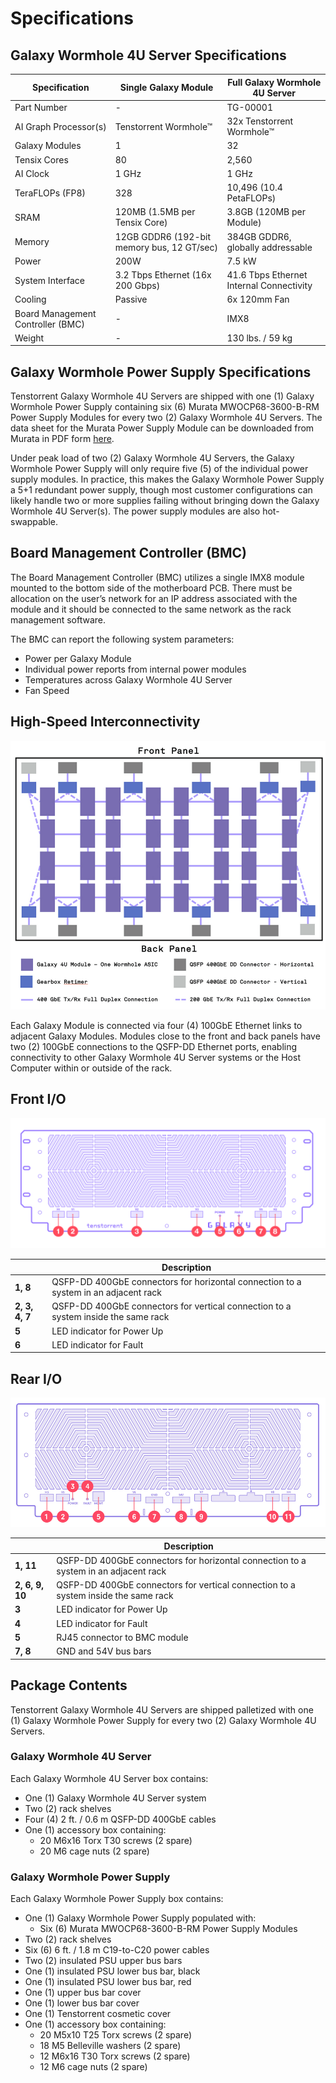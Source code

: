 # Specifications

## Galaxy Wormhole 4U Server Specifications

| **Specification**                 | **Single Galaxy Module**                   | **Full Galaxy Wormhole 4U Server**       |
| --------------------------------- | ------------------------------------------ | ---------------------------------------- |
| Part Number                       | -                                          | TG-00001                                 |
| AI Graph Processor(s)             | Tenstorrent Wormhole™                      | 32x Tenstorrent Wormhole™                |
| Galaxy Modules                    | 1                                          | 32                                       |
| Tensix Cores                      | 80                                         | 2,560                                    |
| AI Clock                          | 1 GHz                                      | 1 GHz                                    |
| TeraFLOPs (FP8)                   | 328                                        | 10,496 (10.4 PetaFLOPs)                  |
| SRAM                              | 120MB (1.5MB per Tensix Core)              | 3.8GB (120MB per Module)                 |
| Memory                            | 12GB GDDR6 (192-bit memory bus, 12 GT/sec) | 384GB GDDR6, globally addressable        |
| Power                             | 200W                                       | 7.5 kW                                   |
| System Interface                  | 3.2 Tbps Ethernet (16x 200 Gbps)           | 41.6 Tbps Ethernet Internal Connectivity |
| Cooling                           | Passive                                    | 6x 120mm Fan                             |
| Board Management Controller (BMC) | -                                          | IMX8                                     |
| Weight                            | -                                          | 130 lbs. / 59 kg                         |

## Galaxy Wormhole Power Supply Specifications

Tenstorrent Galaxy Wormhole 4U Servers are shipped with one (1) Galaxy Wormhole Power Supply containing six (6) Murata MWOCP68-3600-B-RM Power Supply Modules for every two (2) Galaxy Wormhole 4U Servers. The data sheet for the Murata Power Supply Module can be downloaded from Murata in PDF form [here](https://www.murata.com/-/media/webrenewal/products/power/datasheet/mwocp68-3600-b-rm.ashx?la=en&cvid=20230314020000000000).

Under peak load of two (2) Galaxy Wormhole 4U Servers, the Galaxy Wormhole Power Supply will only require five (5) of the individual power supply modules. In practice, this makes the Galaxy Wormhole Power Supply a 5+1 redundant power supply, though most customer configurations can likely handle two or more supplies failing without bringing down the Galaxy Wormhole 4U Server(s). The power supply modules are also hot-swappable.

## Board Management Controller (BMC)

The Board Management Controller (BMC) utilizes a single IMX8 module mounted to the bottom side of the motherboard PCB. There must be allocation on the user’s network for an IP address associated with the module and it should be connected to the same network as the rack management software.

The BMC can report the following system parameters:

- Power per Galaxy Module
- Individual power reports from internal power modules
- Temperatures across Galaxy Wormhole 4U Server
- Fan Speed

## High-Speed Interconnectivity

![galaxy_interconnect_diagram](./images/galaxy_interconnect_diagram.png)

Each Galaxy Module is connected via four (4) 100GbE Ethernet links to adjacent Galaxy Modules. Modules close to the front and back panels have two (2) 100GbE connections to the QSFP-DD Ethernet ports, enabling connectivity to other Galaxy Wormhole 4U Server systems or the Host Computer within or outside of the rack.

## Front I/O

![](./images/galaxy_front_IO.png)

|                | Description                                                  |
| -------------- | ------------------------------------------------------------ |
| **1, 8**       | QSFP-DD 400GbE connectors for horizontal connection to a system in an adjacent rack |
| **2, 3, 4, 7** | QSFP-DD 400GbE connectors for vertical connection to a system inside the same rack |
| **5**          | LED indicator for Power Up                                   |
| **6**          | LED indicator for Fault                                      |

## Rear I/O

![](./images/galaxy_rear_IO.png)

|                 | Description                                                  |
| --------------- | ------------------------------------------------------------ |
| **1, 11**       | QSFP-DD 400GbE connectors for horizontal connection to a system in an adjacent rack |
| **2, 6, 9, 10** | QSFP-DD 400GbE connectors for vertical connection to a system inside the same rack |
| **3**           | LED indicator for Power Up                                   |
| **4**           | LED indicator for Fault                                      |
| **5**           | RJ45 connector to BMC module                                 |
| **7, 8**        | GND and 54V bus bars                                         |

## Package Contents

Tenstorrent Galaxy Wormhole 4U Servers are shipped palletized with one (1) Galaxy Wormhole Power Supply for every two (2) Galaxy Wormhole 4U Servers.

### Galaxy Wormhole 4U Server

Each Galaxy Wormhole 4U Server box contains:

- One (1) Galaxy Wormhole 4U Server system
- Two (2) rack shelves
- Four (4) 2 ft. / 0.6 m QSFP-DD 400GbE cables
- One (1) accessory box containing:
  - 20 M6x16 Torx T30 screws (2 spare)
  - 20 M6 cage nuts (2 spare)

### Galaxy Wormhole Power Supply

Each Galaxy Wormhole Power Supply box contains:

- One (1) Galaxy Wormhole Power Supply populated with:
  - Six (6) Murata MWOCP68-3600-B-RM Power Supply Modules
- Two (2) rack shelves
- Six (6) 6 ft. / 1.8 m C19-to-C20 power cables
- Two (2) insulated PSU upper bus bars
- One (1) insulated PSU lower bus bar, black
- One (1) insulated PSU lower bus bar, red
- One (1) upper bus bar cover
- One (1) lower bus bar cover
- One (1) Tenstorrent cosmetic cover
- One (1) accessory box containing:
  - 20 M5x10 T25 Torx screws (2 spare)
  - 18 M5 Belleville washers (2 spare)
  - 12 M6x16 T30 Torx screws (2 spare)
  - 12 M6 cage nuts (2 spare)